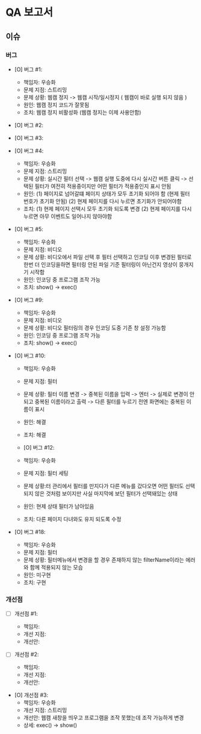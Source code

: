 # QA 보고서

## 이슈
### 버그
- [O] 버그 #1: 
  - 책임자: 우승화
  - 문제 지점: 스트리밍
  - 문제 상황: 웹캠 정지 -> 웹캠 시작/일시정지 ( 웹캠이 바로 실행 되지 않음 )
  - 원인: 웹캠 정지 코드가 잘못됨
  - 조치: 웹캠 정지 비활성화 (웹캠 정지는 이제 사용안함)

- [O] 버그 #2:

- [O] 버그 #3:

- [O] 버그 #4:
  - 책임자: 우승화
  - 문제 지점: 스트리밍
  - 문제 상황: 실시간 필터 선택 -> 웹캠 실행 도중에 다시 실시간 버튼 클릭 -> 선택된 필터가 여전히 적용중이지만 어떤 필터가 적용중인지 표시 안됨
  - 원인: (1) 페이지로 넘어갈떄 페이지 상태가 모두 초기화 되어야 함 (현제 필터 번호가 초기화 안됨) 
          (2) 현제 페이지를 다시 누르면 초기화가 안되어야함 
  - 조치: (1) 현제 페이지 선택시 모두 초기화 되도록 변경
          (2) 현제 페이지를 다시 누르면 아무 이벤트도 일어나지 않아야함

- [O] 버그 #5:
  - 책임자: 우승화
  - 문제 지점: 비디오
  - 문제 상황: 비디오에서 파일 선택 후 필터 선택하고 인코딩 이후 변경된 필터로 한번 더 인코딩을하면 필터링 안된 파일 기준 필터링이 아닌건지 영상이 뭉개지기 시작함
  - 원인: 인코딩 중 프로그램 조작 가능
  - 조치: show() -> exec()







- [O] 버그 #9:
  - 책임자: 우승화
  - 문제 지점: 비디오
  - 문제 상황: 비디오 필터링의 경우 인코딩 도중 기존 창 설정 가능함
  - 원인: 인코딩 중 프로그램 조작 가능
  - 조치: show() -> exec()

- [O] 버그 #10:
  - 책임자: 우승화
  - 문제 지점: 필터
  - 문제 상황: 필터 이름 변경 -> 중복된 이름을 입력 -> 엔터 -> 실제로 변경이 안되고 중복된 이름이라고 출력 -> 다른 필터를 누르기 전엔 화면에는 중복된 이름이 표시
  - 원인: 해결
  - 조치: 해결




  - [O] 버그 #12:
  - 책임자: 우승화
  - 문제 지점: 필터 세팅
  - 문제 상황:터 관리에서 필터를 만지다가 다른 메뉴를 갔다오면 어떤 필터도 선택되지 않은 것처럼 보이지만 사실 마지막에 보던 필터가 선택돼있는 상태
  - 원인: 현제 상태 필터가 남아있음
  - 조치: 다른 페이지 다녀와도 유지 되도록 수정

- [O] 버그 #18:
  - 책임자: 우승화
  - 문제 지점: 필터
  - 문제 상황: 필터메뉴에서 변경을 할 경우 존재하지 않는 filterName이라는 에러와 함께 적용되지 않는 모습
  - 원인: 미구현
  - 조치: 구현


### 개선점
- [ ] 개선점 #1:
  - 책임자: 
  - 개선 지점:
  - 개선안: 

- [ ] 개선점 #2:
  - 책임자: 
  - 개선 지점:
  - 개선안: 

- [O] 개선점 #3:
  - 책임자: 우승화
  - 개선 지점: 스트리밍
  - 개선안: 웹캠 새창을 띄우고 프로그램을 조작 못했는데 조작 가능하게 변경
  - 상세: exec() -> show()
